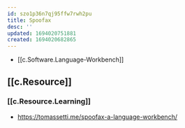 ```yaml
---
id: szo1p36n7qj95ffw7rwh2pu
title: Spoofax
desc: ''
updated: 1694020751881
created: 1694020682865
---
```


- [[c.Software.Language-Workbench]]

## [[c.Resource]]

### [[c.Resource.Learning]]

- https://tomassetti.me/spoofax-a-language-workbench/